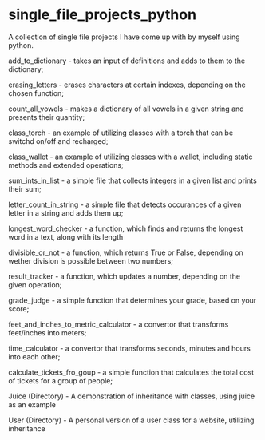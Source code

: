 # single_file_projects_python

A collection of single file projects I have come up with by myself using python. 

add_to_dictionary - takes an input of definitions and adds to them to the dictionary;

erasing_letters - erases characters at certain indexes, depending on the chosen function;

count_all_vowels - makes a dictionary of all vowels in a given string and presents their quantity;

class_torch - an example of utilizing classes with a torch that can be switchd on/off and recharged;

class_wallet - an example of utilizing classes with a wallet, including static methods and extended operations;

sum_ints_in_list - a simple file that collects integers in a given list and prints their sum;

letter_count_in_string - a simple file that detects occurances of a given letter in a string and adds them up;

longest_word_checker - a function, which finds and returns the longest word in a text, along with its length

divisible_or_not - a function, which returns True or False, depending on wether division is possible between two numbers;

result_tracker - a function, which updates a number, depending on the given operation;

grade_judge - a simple function that determines your grade, based on your score;

feet_and_inches_to_metric_calculator - a convertor that transforms feet/inches into meters;

time_calculator - a convertor that transforms seconds, minutes and hours into each other;

calculate_tickets_fro_goup - a simple function that calculates the total cost of tickets for a group of people;

Juice (Directory) - A demonstration of inheritance with classes, using juice as an example

User (Directory) - A personal version of a user class for a website, utilizing inheritance
